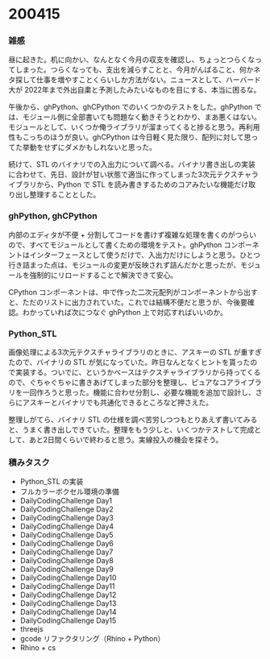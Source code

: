 # 200415  

### 雑感  

昼に起きた。机に向かい、なんとなく今月の収支を確認し、ちょっとつらくなってしまった。つらくなっても、支出を減らすことと、今月がんばること、何かネタ探して仕事を増やすことくらいしか方法がない。ニュースとして、ハーバード大が 2022年まで外出自粛と予測したみたいなものを目にする、本当に困るな。  

午後から、ghPython、ghCPython でのいくつかのテストをした。ghPython では、モジュール側に全部書いても問題なく動きそうとわかり、まあ悪くはない。モジュールとして、いくつか俺ライブラリが溜まってくると捗ると思う。再利用性もこっちのほうが良い。ghCPython は今日軽く見た限り、配列に対して思ってた挙動をせずにダメかもしれないと思った。  

続けて、STL のバイナリでの入出力について調べる。バイナリ書き出しの実装に合わせて、先日、設計が甘い状態で適当に作ってしまった3次元テクスチャライブラリから、Python で STL を読み書きするためのコアみたいな機能だけ取り出し整理することとした。

### ghPython, ghCPython  

内部のエディタが不便 + 分割してコードを書けず複雑な処理を書くのがつらいので、すべてモジュールとして書くための環境をテスト。ghPython コンポーネントはインターフェースとして使うだけで、入出力だけにしようと思う。ひとつ行き詰まった点は、モジュールの変更が反映されず詰んだかと思ったが、モジュールを強制的にリロードすることで解決できて安心。  

CPython コンポーネントは、中で作った二次元配列がコンポーネントから出すと、ただのリストに出力されていた。これでは結構不便だと思うが、今後要確認。わかっていれば次につなぐ ghPython 上で対応すればいいのか。  

### Python_STL  

画像処理による3次元テクスチャライブラリのときに、アスキーの STL が重すぎたので、バイナリの STL が気になっていた。昨日なんとなくヒントを貰ったので実装する。ついでに、というかベースはテクスチャライブラリから持ってくるので、ぐちゃぐちゃに書きあげてしまった部分を整理し、ピュアなコアライブラリを一回作ろうと思った。機能に合わせ分割し、必要な機能を追加で設計し、さらにアスキーとバイナリでも共通化できるところなど押さえた。  

整理しがてら、バイナリ STL の仕様を調べ苦労しつつもとりあえず書いてみると、うまく書き出しできていた。整理をもう少しと、いくつかテストして完成として、あと2日間くらいで終わると思う。実線投入の機会を探そう。  

### 積みタスク  

- Python_STL の実装  
- フルカラーボクセル環境の準備  
- DailyCodingChallenge Day1  
- DailyCodingChallenge Day2  
- DailyCodingChallenge Day3  
- DailyCodingChallenge Day4  
- DailyCodingChallenge Day5  
- DailyCodingChallenge Day6  
- DailyCodingChallenge Day7  
- DailyCodingChallenge Day8  
- DailyCodingChallenge Day9  
- DailyCodingChallenge Day10  
- DailyCodingChallenge Day11  
- DailyCodingChallenge Day12  
- DailyCodingChallenge Day13  
- DailyCodingChallenge Day14  
- DailyCodingChallenge Day15  
- threejs  
- gcode リファクタリング（Rhino + Python）  
- Rhino + cs  
